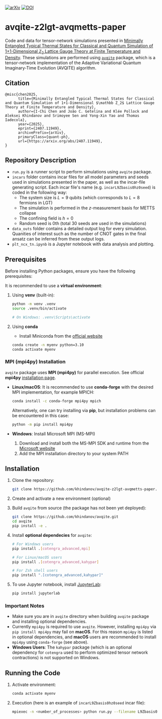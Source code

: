 [![arXiv](https://img.shields.io/badge/arXiv-2407.11949-b31b1b.svg)](
https://doi.org/10.48550/arXiv.2407.11949)
[![DOI](https://zenodo.org/badge/DOI/10.5281/zenodo.15531613.svg)](https://doi.org/10.5281/zenodo.15531613)

# avqite-z2lgt-avqmetts-paper
Code and data for tensor-network simulations presented in [Minimally Entangled Typical Thermal States for Classical and Quantum Simulation of 1+1-Dimensional $\mathbb{Z}_2$ Lattice Gauge Theory at Finite Temperature and Density](https://arxiv.org/abs/2407.11949). These simulations are performed using [``avqite``](https://github.com/khindanov/avqite) package, which is a tensor-network implementation of the Adaptive Variational Quantum Imaginary-Time Evolution (AVQITE) algorithm.

## Citation
```
@misc{chen2025,
      title={Minimally Entangled Typical Thermal States for Classical and Quantum Simulation of 1+1-Dimensional $\mathbb Z_2$ Lattice Gauge Theory at Finite Temperature and Density}, 
      author={I-Chi Chen and João C. Getelina and Klée Pollock and Aleksei Khindanov and Srimoyee Sen and Yong-Xin Yao and Thomas Iadecola},
      year={2025},
      eprint={2407.11949},
      archivePrefix={arXiv},
      primaryClass={quant-ph},
      url={https://arxiv.org/abs/2407.11949}, 
}
```
## Repository Description

- ``run.py`` is a runner script to perform simulations using `avqite` package.
- ``incars`` folder contains incar files for all model parameters and seeds used in simulations presented in the paper, as well as the incar-file generating script. Each incar file's name (e.g. `incarL9Zbasis0hz0seed`) is coded in the following way:
    - The system size is $L=9$ qubits (which corresponds to $L=8$ fermions in LGT)
    - The simulation is performed in the $z$-measurement basis for METTS collapse
    - The confining field is $h=0$
    - Random seed is 0th (total 30 seeds are used in the simulations)
- ``data_outs`` folder contains a detailed output log for every simulation. Quanities of interest such as the number of CNOT gates in the final ansatz can be inferred from these output logs.
- ``plt_ncx_tn.ipynb`` is a Jupyter notebook with data analysis and plotting.

## Prerequisites

Before installing Python packages, ensure you have the following prerequisites:

It is recommended to use a **virtual environment**:

1. Using **venv** (built-in):
   ```bash
   python -m venv .venv
   source .venv/bin/activate  
   
   # On Windows: .venv\Scripts\activate
   ```

2. Using **conda**

   - Install Miniconda from the [official website](https://docs.conda.io/en/latest/miniconda.html)

   ```bash
   conda create -n myenv python=3.10
   conda activate myenv
   ```

### MPI (mpi4py) Installation

``avqite`` package uses **MPI (mpi4py)** for parallel execution. See official **mpi4py** [installation page](https://mpi4py.readthedocs.io/en/4.0.3/install.html).


- **Linux/macOS**: It is recommended to use **conda-forge** with the desired MPI implementation, for example MPICH:
  ```bash
  conda install -c conda-forge mpi4py mpich
  ```
  Alternatively, one can try installing via **pip**, but installation problems can be encountered in this case:
  
  ```bash
  python -m pip install mpi4py
  ```

- **Windows**: Install Microsoft MPI (MS-MPI)
  1. Download and install both the MS-MPI SDK and runtime from the [Microsoft website](https://learn.microsoft.com/en-us/message-passing-interface/microsoft-mpi)
  2. Add the MPI installation directory to your system PATH

## Installation

1. Clone the repository:
   ```bash
   git clone https://github.com/khindanov/avqite-z2lgt-avqmetts-paper.git
   ```

2. Create and activate a new environment (optional)

3. Build ``avqite`` from source (the package has not been yet deployed):
   ```bash
   git clone https://github.com/khindanov/avqite.git
   cd avqite
   pip install -e .
   ```

4. Install **optional dependecies** for ``avqite``:
   ```bash
   # For Windows users 
   pip install .[cotengra_advanced,mpi]

   # For Linux/macOS users
   pip install .[cotengra_advanced,kahypar]

   # For Zsh shell users
   pip install ".[cotengra_advanced,kahypar]"
   ```

5. To use Jupyter notebook, install [JupyterLab](https://jupyterlab.readthedocs.io/en/stable/getting_started/installation.html):
   ```bash
   pip install jupyterlab
   ```

### Important Notes

- Make sure you are in `avqite` directory when building `avqite` package and installing optional dependencies.
- Currently `mpi4py` is required to use `avqite`. However, installing `mpi4py` via `pip install mpi4py` may fail on **macOS**. For this reason `mpi4py` is listed in optional dependencies, and **macOS** users are recommended to install `mpi4py` using `conda-forge` (see above).
- **Windows Users**: The `kahypar` package (which is an optional dependency for `cotengra` used to perform optimized tensor network contractions) is not supported on Windows.

## Running the Code

1. Activate environment:
   ```bash
   conda activate myenv
   ```

2. Execution (here is an example of `incarL9Zbasis0hz0seed` incar file):
    ```bash
    mpiexec -n <number_of_processes> python run.py --filename L9Zbasis0hz0seed --notetras
    ```
